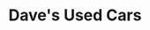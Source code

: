 ---
title: "Dave's Used Cars"
url: /south-fulton/daves-used-cars-broadway-street/
shop: Autohaus
---